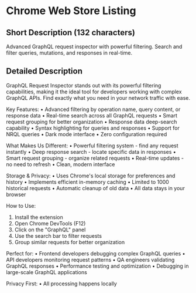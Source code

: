 # Chrome Web Store Listing

## Short Description (132 characters)
Advanced GraphQL request inspector with powerful filtering. Search and filter queries, mutations, and responses in real-time.

## Detailed Description
GraphQL Request Inspector stands out with its powerful filtering capabilities, making it the ideal tool for developers working with complex GraphQL APIs. Find exactly what you need in your network traffic with ease.

Key Features:
• Advanced filtering by operation name, query content, or response data
• Real-time search across all GraphQL requests
• Smart request grouping for better organization
• Response data deep-search capability
• Syntax highlighting for queries and responses
• Support for NRQL queries
• Dark mode interface
• Zero configuration required

What Makes Us Different:
• Powerful filtering system - find any request instantly
• Deep response search - locate specific data in responses
• Smart request grouping - organize related requests
• Real-time updates - no need to refresh
• Clean, modern interface

Storage & Privacy:
• Uses Chrome's local storage for preferences and history
• Implements efficient in-memory caching
• Limited to 1000 historical requests
• Automatic cleanup of old data
• All data stays in your browser

How to Use:
1. Install the extension
2. Open Chrome DevTools (F12)
3. Click on the "GraphQL" panel
4. Use the search bar to filter requests
5. Group similar requests for better organization

Perfect for:
• Frontend developers debugging complex GraphQL queries
• API developers monitoring request patterns
• QA engineers validating GraphQL responses
• Performance testing and optimization
• Debugging in large-scale GraphQL applications

Privacy First:
• All processing happens locally




